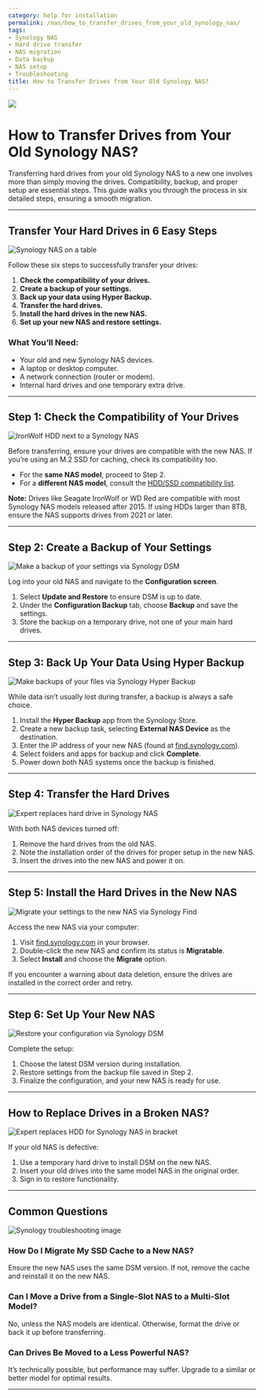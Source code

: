 ```yaml
---
category: help for installation
permalink: /nas/how_to_transfer_drives_from_your_old_synology_nas/
tags:
- Synology NAS
- Hard drive transfer
- NAS migration
- Data backup
- NAS setup
- Troubleshooting
title: How to Transfer Drives from Your Old Synology NAS?
---
```

![](/assets/images/nas/how_to_transfer_drives_from_your_old_synology_nas.jpeg)

# How to Transfer Drives from Your Old Synology NAS?

Transferring hard drives from your old Synology NAS to a new one involves more than simply moving the drives. Compatibility, backup, and proper setup are essential steps. This guide walks you through the process in six detailed steps, ensuring a smooth migration.

---

## Transfer Your Hard Drives in 6 Easy Steps

![Synology NAS on a table](/assets/images/nas/1197c524e1895b13256f3a26bce70113.jpeg)

Follow these six steps to successfully transfer your drives:

1. **Check the compatibility of your drives.**  
2. **Create a backup of your settings.**  
3. **Back up your data using Hyper Backup.**  
4. **Transfer the hard drives.**  
5. **Install the hard drives in the new NAS.**  
6. **Set up your new NAS and restore settings.**

### What You’ll Need:
- Your old and new Synology NAS devices.  
- A laptop or desktop computer.  
- A network connection (router or modem).  
- Internal hard drives and one temporary extra drive.

---

## Step 1: Check the Compatibility of Your Drives

![IronWolf HDD next to a Synology NAS](/assets/images/nas/920e8c09edc0c3799a22d62bb9d3994b.jpeg)

Before transferring, ensure your drives are compatible with the new NAS. If you’re using an M.2 SSD for caching, check its compatibility too.

- For the **same NAS model**, proceed to Step 2.  
- For a **different NAS model**, consult the [HDD/SSD compatibility list](https://www.synology.com/en-global/compatibility).  

**Note:** Drives like Seagate IronWolf or WD Red are compatible with most Synology NAS models released after 2015. If using HDDs larger than 8TB, ensure the NAS supports drives from 2021 or later.

---

## Step 2: Create a Backup of Your Settings

![Make a backup of your settings via Synology DSM](/assets/images/nas/ecd0e7b8924220e63622540b48be4f25.jpeg)

Log into your old NAS and navigate to the **Configuration screen**.  

1. Select **Update and Restore** to ensure DSM is up to date.  
2. Under the **Configuration Backup** tab, choose **Backup** and save the settings.  
3. Store the backup on a temporary drive, not one of your main hard drives.  

---

## Step 3: Back Up Your Data Using Hyper Backup

![Make backups of your files via Synology Hyper Backup](/assets/images/nas/a3c93000db01bf1bf643c397549b2904.jpeg)

While data isn’t usually lost during transfer, a backup is always a safe choice.

1. Install the **Hyper Backup** app from the Synology Store.  
2. Create a new backup task, selecting **External NAS Device** as the destination.  
3. Enter the IP address of your new NAS (found at [find.synology.com](https://find.synology.com)).  
4. Select folders and apps for backup and click **Complete**.  
5. Power down both NAS systems once the backup is finished.

---

## Step 4: Transfer the Hard Drives

![Expert replaces hard drive in Synology NAS](/assets/images/nas/88506d4ae37599e782c492f33b03d44a.jpeg)

With both NAS devices turned off:

1. Remove the hard drives from the old NAS.  
2. Note the installation order of the drives for proper setup in the new NAS.  
3. Insert the drives into the new NAS and power it on.

---

## Step 5: Install the Hard Drives in the New NAS

![Migrate your settings to the new NAS via Synology Find](/assets/images/nas/37198b8a8517a11c21d30a7df5810249.jpeg)

Access the new NAS via your computer:

1. Visit [find.synology.com](https://find.synology.com) in your browser.  
2. Double-click the new NAS and confirm its status is **Migratable**.  
3. Select **Install** and choose the **Migrate** option.  

If you encounter a warning about data deletion, ensure the drives are installed in the correct order and retry.

---

## Step 6: Set Up Your New NAS

![Restore your configuration via Synology DSM](/assets/images/nas/d7e2996b5956374d062c14d519809fed.jpeg)

Complete the setup:

1. Choose the latest DSM version during installation.  
2. Restore settings from the backup file saved in Step 2.  
3. Finalize the configuration, and your new NAS is ready for use.

---

## How to Replace Drives in a Broken NAS?

![Expert replaces HDD for Synology NAS in bracket](/assets/images/nas/037fd09028ef9b4d811bad4ed1787e02.jpeg)

If your old NAS is defective:

1. Use a temporary hard drive to install DSM on the new NAS.  
2. Insert your old drives into the same model NAS in the original order.  
3. Sign in to restore functionality.

---

## Common Questions

![Synology troubleshooting image](/assets/images/nas/4407d7076f0c7bd98cc407dfdbeeed2e.jpeg)

### How Do I Migrate My SSD Cache to a New NAS?  
Ensure the new NAS uses the same DSM version. If not, remove the cache and reinstall it on the new NAS.

### Can I Move a Drive from a Single-Slot NAS to a Multi-Slot Model?  
No, unless the NAS models are identical. Otherwise, format the drive or back it up before transferring.

### Can Drives Be Moved to a Less Powerful NAS?  
It’s technically possible, but performance may suffer. Upgrade to a similar or better model for optimal results.

---
